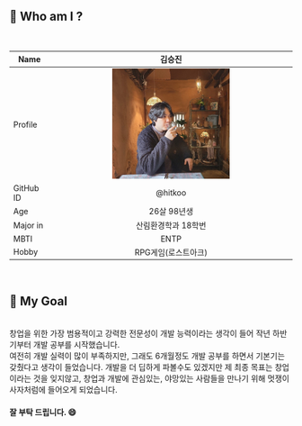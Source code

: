 ## :raising_hand: Who am I ?
<br>

|Name|김승진|
|---|:---:|
|Profile| <img src = "./seungjin/profile.jpg" width = "50%" height = "50%">  |
|GitHub ID| @hitkoo
|Age| 26살 98년생|
|Major in| 산림환경학과 18학번|
|MBTI| ENTP |
|Hobby| RPG게임(로스트아크)|


<br>

## :thinking: My Goal
<br>
창업을 위한 가장 범용적이고 강력한 전문성이 개발 능력이라는 생각이 들어 작년 하반기부터 개발 공부를 시작했습니다.
<br>
여전히 개발 실력이 많이 부족하지만, 그래도 6개월정도 개발 공부를 하면서 기본기는 갖췄다고 생각이 들었습니다. 개발을 더 딥하게 파볼수도 있겠지만 제 최종 목표는 창업이라는 것을 잊지않고, 창업과 개발에 관심있는, 야망있는 사람들을 만나기 위해 멋쟁이 사자처럼에 들어오게 되었습니다.
<br>

#### 잘 부탁 드립니다. :smile:

<br>